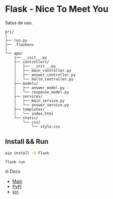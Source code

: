 # Flask - Nice To Meet You

Satus de usu.


```plaintext
prj/
│
├── run.py
├── .flaskenv
│
└── app/
    ├── __init__.py
    ├── controllers/
    │   ├── __init__.py
    │   ├── main_controller.py
    │   ├── answer_controller.py
    │   └── hello_controller.py
    ├── models/
    │   ├── answer_model.py
    │   └── response_model.py
    ├── services/
    │   ├── main_service.py
    │   └── answer_service.py
    ├── templates/
    │   └── index.html
    └── static/
		└── css/
			└── style.css

```

## Install && Run

```bash
pip install -U Flask
```

```bash
flask run
```


🌐 Docs

+ [Main](https://flask.palletsprojects.com/en/3.0.x/)
+ [PyPI](https://pypi.org/project/Flask/)
+ [src](https://github.com/pallets/flask/)
